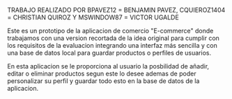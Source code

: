 TRABAJO REALIZADO POR BPAVEZ12 = BENJAMIN PAVEZ, CQUIEROZ1404 = CHRISTIAN QUIROZ Y MSWINDOW87 = VICTOR UGALDE

Este es un prototipo de la aplicacion de comercio "E-commerce" donde trabajamos con una version recortada de la idea original para cumplir con los requisitos de la evaluacion integrando una interfaz 
más sencilla y con una base de datos local para guardar productos o perfiles de usuarios.

En esta aplicacion se le proporciona al usuario la posbilidad de añadir, editar o eliminar productos
segun este lo desee ademas de poder personalizar su perfil y guardar todo esto en la base de datos de la aplicacion.
